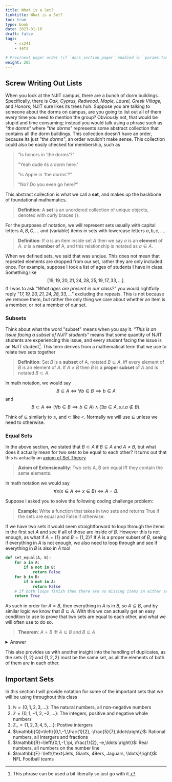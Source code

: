 ```yaml
---
title: What is a Set?
linktitle: What is a Set?
toc: true
type: book
date: 2023-01-16
draft: false
tags:
    - cs241
    - sets

# Prev/next pager order (if `docs_section_pager` enabled in `params.toml`)
weight: 205
---
```


## Screw Writing Out Lists

When you look at the NJIT campus, there are a bunch of dorm buildings. Specifically, there is *Oak, Cyprus, Redwood, Maple, Laurel, Greek Village,* and *Honors*; NJIT sure likes its trees huh. Suppose you are talking to someone about the dorms on campus, are you going to list out all of them every time you need to mention the group? Obviously not, that would be stupid and time consuming; instead you would talk using a phrase such as *"the dorms"* where *"the dorms"* represents some abstract collection that contains all the dorm buildings. This collection doesn't have an order, because its just *"the dorms"*, an order wouldn't make sense. This collection could also be easily checked for membership, such as

>"Is honors in 'the dorms'?"
>
>"Yeah dude its a dorm here."
>
>"Is Apple in 'the dorms'?"
>
>"No? Do you even go here?"

This abstract collection is what we call a __set__, and makes up the backbone of foundational mathematics.

> __Definition__: A __set__ is an unordered collection of unique objects, denoted with curly braces $\{\}$.

For the purposes of notation, we will represent sets usually with capital letters $A,B,C,\ldots$ and (variable) items in sets with lowercase letters $a,b,c,\ldots$.

> __Definition__: If $a$ is an item inside set $A$ then we say $a$ is an __element__ of $A$. $a$ is a __member of__ A, and this relationship is notated as $a\in A$.

When we defined sets, we said that was unqiue. This does not mean that repeated elements are dropped from our set, rather they are only included once. For example, suppose I took a list of ages of students I have in class. Something like
$$
[19,19,20,21,24,28,25,19,17,33,\ldots].
$$
If I was to ask *"What ages are present in our class?"* you would rightfully reply *"$17,19,20,21,24,28,33,\ldots$"* excluding the repeats. This is not because we remove them, but rather the only thing we care about whether an item is a member, or not a member of our set.

### Subsets

Think about what the word "subset" means when you say it. *"This is an issue facing a subset of NJIT students"* means that some quantity of NJIT students are experiencing this issue, and every student facing the issue is an NJIT student[^1]. This term derives from a mathematical term that we use to relate two sets together

> __Definition__: Set $B$ is a __subset__ of A, notated $B\subseteq A$, iff every element of $B$ is an element of $A$. If $A\neq B$ then $B$ is a __proper subset__ of $A$ and is notated $B\subset A$.

In math notation, we would say
$$
B\subseteq A\iff \forall b\in B\implies b\in A
$$
and
$$
B\subset A\iff \left(\forall b\in B\implies b\in A\right)\land\left(\exists a\in A,s.t. a\not\in B\right).
$$

Think of $\subseteq$ similarly to $\leq$, and $\subset$ like $<$. Normally we will use $\subseteq$ unless we need to otherwise.

### Equal Sets

In the above section, we stated that $B\subset A$ if $B\subseteq A$ and $A\neq B$, but what does it actually mean for two sets to be equal to each other? It turns out that this is actually an [axiom of Set Theory](https://mathworld.wolfram.com/Zermelo-FraenkelAxioms.html)

> __Axiom of Extensionality__: Two sets A, B are equal iff they contain the same elements.

In math notation we would say
$$
\forall x (x\in A\iff x\in B) \iff A=B.
$$

Suppose I asked you to solve the following coding challenge problem:

> __Example__: Write a function that takes in two sets and returns True if the sets are equal and False if otherwise.

If we have two sets it would seem straightforward to loop through the items in the first set $A$ and see if all of those are inside of $B$. However this is not enough, as what if $A=\{1\}$ and $B=\{1,2\}$? If $A$ is a proper subset of $B$, seeing if everything in $A$ is not enough, we also need to loop through and see if everything in $B$ is also in $A$ too!

```python
def set_equal(A, B):
    for a in A:
        if a not in B:
            return False
    for b in B:
        if b not in A:
            return False
    # If both loops finish then there are no missing items in either set
    return True
```

As such in order for $A=B$, then everything in $A$ is in $B$, so $A\subseteq B$, and by similar logic we know that $B\subseteq A$. With this we can actually get an easy condition to use to prove that two sets are equal to each other, and what we will often use to do so.

> __Theorem__: $A=B$ iff $A\subseteq B$ and $B\subseteq A$
<details>
  <summary>Answer</summary>
    We will first prove the forward direction that
    $$
        A=B \implies $A\subseteq B$ and $B\subseteq A$.
    $$
    Since $A=B$, the two sets contain the same items. As such everything in $A$ is in $B$, so $A\subseteq B$ and by extension $B\subseteq A$.

    Now we will prove the backward direction
    $$
        $A\subseteq B$ and $B\subseteq A$ \implies $A=B$.
    $$
    Suppose that $A\neq B$, this would mean that there exists an item in $A$ or $B$ that is not inside of the other. For the sake of argument, suppose there is in item in $B$ that is not in $A$, but that would contradict the idea $B\subseteq A$, therefore there cannot be anything in $B$ not in $A$. Since the same argument can be made for $A$, this direction of the proof is completed.

    <b>Q.E.D.</b>
</details>

This also provides us with another insight into the handling of duplicates, as the sets $\{1,2\}$ and $\{1,2,2\}$ must be the same set, as all the elements of both of them are in each other.

## Important Sets

In this section I will provide notation for some of the important sets that we will be using throughout this class

1. $\mathbb{N}=\{0,1,2,3,\ldots\}$: The natural numbers, all non-negative numbers
2. $\mathbb{Z}=\{0,1,-1,2,-2,\ldots\}$: The integers, positive and negative whole numbers
3. $\mathbb{Z}_+=\{1,2,3,4,5,\ldots\}$: Postive intergers
4. $\mathbb{Q}=\left\{0,1,-1,\frac{1}{2},-\frac{5}{7},\ldots\right\}$: Rational numbers, all intergers and fractions
5. $\mathbb{R}=\left\{0,1,-1,\pi, \frac{1}{2}, -e,\ldots \right\}$: Real numbers, all numbers on the number line
6. $\mathbb{F}=\left\{\text{Jets, Giants, 49ers, Jaguars, \ldots}\right}$: NFL Football teams

[^1]: This phrase can be used a bit liberally so just go with it.
